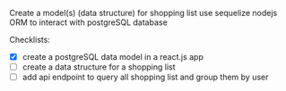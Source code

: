 Create a model(s) (data structure) for shopping list
use sequelize nodejs ORM to interact with postgreSQL database

Checklists:
- [x] create a postgreSQL data model in a react.js app
- [ ] create a data structure for a shopping list
- [ ] add api endpoint to query all shopping list and group them by user